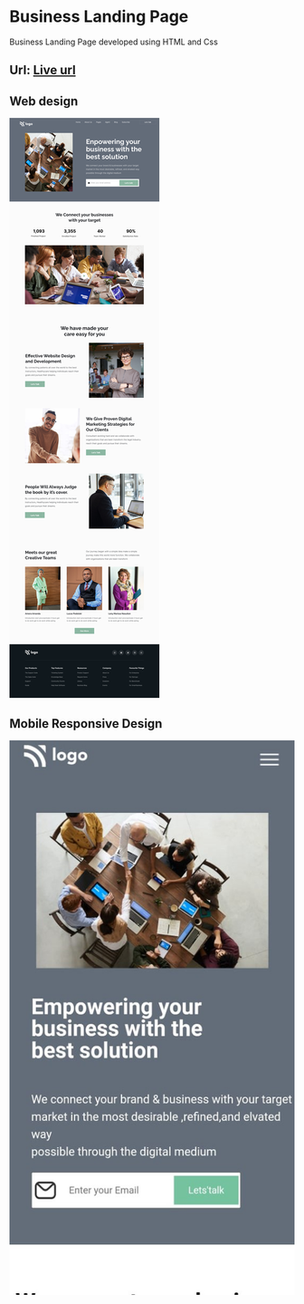 # Business Landing Page

Business Landing Page developed using HTML and Css

## Url: [Live url](https://12-business-landing-page.netlify.app/)

## Web design

![Web Design](./images/12.png)



## Mobile Responsive Design

![Mobile Design](./images/12.mobile.jpeg)
